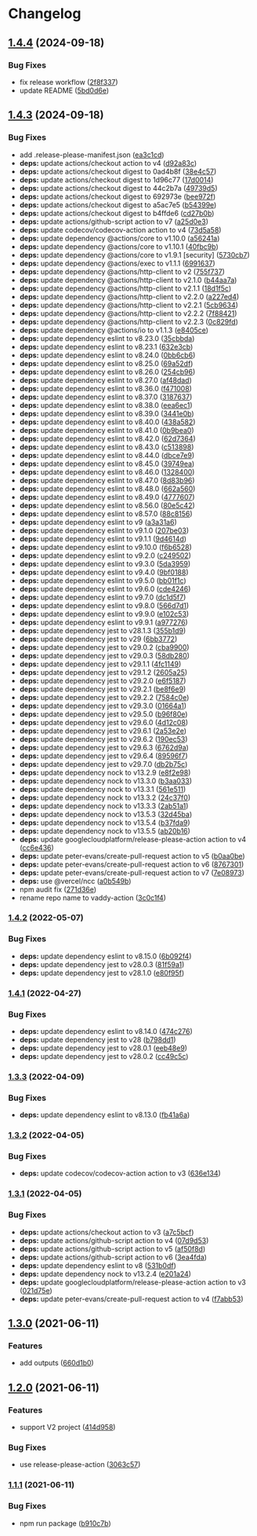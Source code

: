 # Changelog

## [1.4.4](https://github.com/higebu/vaddy-action/compare/v1.4.3...v1.4.4) (2024-09-18)


### Bug Fixes

* fix release workflow ([2f8f337](https://github.com/higebu/vaddy-action/commit/2f8f337783475fd56b8a444e7e203be4e35d7ddf))
* update README ([5bd0d6e](https://github.com/higebu/vaddy-action/commit/5bd0d6eda61074c613b399bb7f0212ac0cc4c5a6))

## [1.4.3](https://github.com/higebu/vaddy-action/compare/v1.4.2...v1.4.3) (2024-09-18)


### Bug Fixes

* add .release-please-manifest.json ([ea3c1cd](https://github.com/higebu/vaddy-action/commit/ea3c1cd602654a4d023573de6629ef808e420ebf))
* **deps:** update actions/checkout action to v4 ([d92a83c](https://github.com/higebu/vaddy-action/commit/d92a83c89b961981e876aafe729933640e490f23))
* **deps:** update actions/checkout digest to 0ad4b8f ([38e4c57](https://github.com/higebu/vaddy-action/commit/38e4c572c4fbb985e86bf6be5776695d5a57a427))
* **deps:** update actions/checkout digest to 1d96c77 ([17d0014](https://github.com/higebu/vaddy-action/commit/17d0014609466136bb1b96fb045dbeb1de2b85d7))
* **deps:** update actions/checkout digest to 44c2b7a ([49739d5](https://github.com/higebu/vaddy-action/commit/49739d5a87b62e692e4b99ddcc9c69c4d5d87a9e))
* **deps:** update actions/checkout digest to 692973e ([bee972f](https://github.com/higebu/vaddy-action/commit/bee972f7848f4b3375ab60d28f837b7f96e5105b))
* **deps:** update actions/checkout digest to a5ac7e5 ([b54399e](https://github.com/higebu/vaddy-action/commit/b54399ed7ae27effbeb18499cfd5b93502c5f030))
* **deps:** update actions/checkout digest to b4ffde6 ([cd27b0b](https://github.com/higebu/vaddy-action/commit/cd27b0b38d17c54555b292fa61317374dbf05667))
* **deps:** update actions/github-script action to v7 ([a25d0e3](https://github.com/higebu/vaddy-action/commit/a25d0e3e562f337d01768dc811124095482c6f72))
* **deps:** update codecov/codecov-action action to v4 ([73d5a58](https://github.com/higebu/vaddy-action/commit/73d5a587b48c33739177e30db9425a1a73704bce))
* **deps:** update dependency @actions/core to v1.10.0 ([a56241a](https://github.com/higebu/vaddy-action/commit/a56241a8193995f495e6a969c10ad30ff8ed4f4c))
* **deps:** update dependency @actions/core to v1.10.1 ([40fbc9b](https://github.com/higebu/vaddy-action/commit/40fbc9b39f9b14d4d3ab1abe257c5c6ff57ead3e))
* **deps:** update dependency @actions/core to v1.9.1 [security] ([5730cb7](https://github.com/higebu/vaddy-action/commit/5730cb76b447253ec9c41b1e4de88a34a5722bd2))
* **deps:** update dependency @actions/exec to v1.1.1 ([6991637](https://github.com/higebu/vaddy-action/commit/69916370ddb80fda9c8f7ae9878528899aec648c))
* **deps:** update dependency @actions/http-client to v2 ([755f737](https://github.com/higebu/vaddy-action/commit/755f737b2e8736a9ea3d762f466fddcc5e3b1412))
* **deps:** update dependency @actions/http-client to v2.1.0 ([b44aa7a](https://github.com/higebu/vaddy-action/commit/b44aa7a2c0315fd01516c1b43daf3fa38064d4c2))
* **deps:** update dependency @actions/http-client to v2.1.1 ([18d1f5c](https://github.com/higebu/vaddy-action/commit/18d1f5c0d614bde21c5058daade94089f338d815))
* **deps:** update dependency @actions/http-client to v2.2.0 ([a227ed4](https://github.com/higebu/vaddy-action/commit/a227ed4a2d6e835d15c94416d336d66aad9fafb3))
* **deps:** update dependency @actions/http-client to v2.2.1 ([5cb9634](https://github.com/higebu/vaddy-action/commit/5cb963484358032f11ff9aa1d9eaf13554022c99))
* **deps:** update dependency @actions/http-client to v2.2.2 ([7f88421](https://github.com/higebu/vaddy-action/commit/7f884211640fb5f0674ee8cdb6e8c5ff31de6232))
* **deps:** update dependency @actions/http-client to v2.2.3 ([0c829fd](https://github.com/higebu/vaddy-action/commit/0c829fd3d58d6f5c34456f29f58d49527719f919))
* **deps:** update dependency @actions/io to v1.1.3 ([e8405ce](https://github.com/higebu/vaddy-action/commit/e8405ce36e3cbd06c51f3d96040edd223a134976))
* **deps:** update dependency eslint to v8.23.0 ([35cbbda](https://github.com/higebu/vaddy-action/commit/35cbbda56a05016051a18b2a85a278cc6a71bff5))
* **deps:** update dependency eslint to v8.23.1 ([632e3cb](https://github.com/higebu/vaddy-action/commit/632e3cbd311715862876de142ef2cc309a6e49f2))
* **deps:** update dependency eslint to v8.24.0 ([0bb6cb6](https://github.com/higebu/vaddy-action/commit/0bb6cb6bfef3694b44f8a2a04ba89437d4fef6b3))
* **deps:** update dependency eslint to v8.25.0 ([69a52df](https://github.com/higebu/vaddy-action/commit/69a52df7b871bed737d8c45ddc0fd4cb1ce3b39e))
* **deps:** update dependency eslint to v8.26.0 ([254cb96](https://github.com/higebu/vaddy-action/commit/254cb9677082e56daa390902dfca546eac450797))
* **deps:** update dependency eslint to v8.27.0 ([af48dad](https://github.com/higebu/vaddy-action/commit/af48dadd1b2565b991f9599074cf43de5ef292ed))
* **deps:** update dependency eslint to v8.36.0 ([f471008](https://github.com/higebu/vaddy-action/commit/f471008d3c78f5291038e9f950d4b767e7e6502c))
* **deps:** update dependency eslint to v8.37.0 ([3187637](https://github.com/higebu/vaddy-action/commit/31876370288dca35fb07cb29de46a7257e492255))
* **deps:** update dependency eslint to v8.38.0 ([eea6ec1](https://github.com/higebu/vaddy-action/commit/eea6ec1231c77a1bfd24c1902f505657b428eee7))
* **deps:** update dependency eslint to v8.39.0 ([3441e0b](https://github.com/higebu/vaddy-action/commit/3441e0bae538ef22f7532d1f35969876ad2c5d92))
* **deps:** update dependency eslint to v8.40.0 ([438a582](https://github.com/higebu/vaddy-action/commit/438a5829bab7ebc4e5907ebce2b7ccf35c381d6a))
* **deps:** update dependency eslint to v8.41.0 ([0b9bea0](https://github.com/higebu/vaddy-action/commit/0b9bea00a71ac7950e88c3c895c9336890be2a5e))
* **deps:** update dependency eslint to v8.42.0 ([62d7364](https://github.com/higebu/vaddy-action/commit/62d7364ef0dc764ba8ecc6f57ef3bb1a8224b8ef))
* **deps:** update dependency eslint to v8.43.0 ([c513898](https://github.com/higebu/vaddy-action/commit/c51389892e372dc5dfd896e1ee463f32a79d9dc9))
* **deps:** update dependency eslint to v8.44.0 ([dbce7e9](https://github.com/higebu/vaddy-action/commit/dbce7e96eefca7f001f0e72c5230a1e668fee0ba))
* **deps:** update dependency eslint to v8.45.0 ([39749ea](https://github.com/higebu/vaddy-action/commit/39749eaacd45b7c48e5c6e83405aa8265c49c75d))
* **deps:** update dependency eslint to v8.46.0 ([1328400](https://github.com/higebu/vaddy-action/commit/13284001d40970409c78c6e9f57e37ed7c47b810))
* **deps:** update dependency eslint to v8.47.0 ([8d83b96](https://github.com/higebu/vaddy-action/commit/8d83b96bd33cca09b1462e7a225311ab710e09aa))
* **deps:** update dependency eslint to v8.48.0 ([662a560](https://github.com/higebu/vaddy-action/commit/662a56097272ad0501debc1dcbe85769eb513be2))
* **deps:** update dependency eslint to v8.49.0 ([4777607](https://github.com/higebu/vaddy-action/commit/477760777f053ff3fbed40ff1b048d9e7c19ae14))
* **deps:** update dependency eslint to v8.56.0 ([80e5c42](https://github.com/higebu/vaddy-action/commit/80e5c4236baf20783b511eb5c818a8584059e17a))
* **deps:** update dependency eslint to v8.57.0 ([88c8156](https://github.com/higebu/vaddy-action/commit/88c8156cbec70544bec838d1a4eda9f0b129f6d2))
* **deps:** update dependency eslint to v9 ([a3a31a6](https://github.com/higebu/vaddy-action/commit/a3a31a69c58b9b5084b7585cea419b4cb3701c3a))
* **deps:** update dependency eslint to v9.1.0 ([207be03](https://github.com/higebu/vaddy-action/commit/207be03bad482a73995827a867e2d16be427db80))
* **deps:** update dependency eslint to v9.1.1 ([9d4614d](https://github.com/higebu/vaddy-action/commit/9d4614d49a8582a04b49b2a7f56c8a41e2a8e701))
* **deps:** update dependency eslint to v9.10.0 ([f6b6528](https://github.com/higebu/vaddy-action/commit/f6b65286ee1845dca2a0cb4213eb475bd8c21858))
* **deps:** update dependency eslint to v9.2.0 ([c249502](https://github.com/higebu/vaddy-action/commit/c2495029e0a77372b035f5923f743c602c427cb8))
* **deps:** update dependency eslint to v9.3.0 ([5da3959](https://github.com/higebu/vaddy-action/commit/5da395923dbffbf75f54ffb98666fa4684152e31))
* **deps:** update dependency eslint to v9.4.0 ([9bf0188](https://github.com/higebu/vaddy-action/commit/9bf0188a3dcf215f48fb17008aa5af2380bb2a7e))
* **deps:** update dependency eslint to v9.5.0 ([bb01f1c](https://github.com/higebu/vaddy-action/commit/bb01f1c5be2abc90f23a9c3051404abfd0f456bf))
* **deps:** update dependency eslint to v9.6.0 ([cde4246](https://github.com/higebu/vaddy-action/commit/cde4246a5268d79cd08950821faa4b62e65c1592))
* **deps:** update dependency eslint to v9.7.0 ([dc1d5f7](https://github.com/higebu/vaddy-action/commit/dc1d5f7d2734e4fc83b8a4dba6b6146aca4bb9fa))
* **deps:** update dependency eslint to v9.8.0 ([566d7d1](https://github.com/higebu/vaddy-action/commit/566d7d1416b1498b684ed507f2e34ae53f4aa931))
* **deps:** update dependency eslint to v9.9.0 ([e102c53](https://github.com/higebu/vaddy-action/commit/e102c53ca1bc58ae190bd6566ee6c176c3dfa8d8))
* **deps:** update dependency eslint to v9.9.1 ([a977276](https://github.com/higebu/vaddy-action/commit/a977276017ccdea458d4bf28dd4714fe4778eb53))
* **deps:** update dependency jest to v28.1.3 ([355b1d9](https://github.com/higebu/vaddy-action/commit/355b1d9ee13363812d9df4cdc57ccec309ee5841))
* **deps:** update dependency jest to v29 ([6bb3772](https://github.com/higebu/vaddy-action/commit/6bb3772b60d5c5b479179e1b978248096449b809))
* **deps:** update dependency jest to v29.0.2 ([cba9900](https://github.com/higebu/vaddy-action/commit/cba99007c0148fa1a39777482cde8005459483bc))
* **deps:** update dependency jest to v29.0.3 ([58db280](https://github.com/higebu/vaddy-action/commit/58db280ac536400ad30d5b785575e1c78fd3ef76))
* **deps:** update dependency jest to v29.1.1 ([4fc1149](https://github.com/higebu/vaddy-action/commit/4fc1149a26d86d963ffbdc86332a4ef13eb4eb2c))
* **deps:** update dependency jest to v29.1.2 ([2605a25](https://github.com/higebu/vaddy-action/commit/2605a256e6ba8f2b58da0b7a13d35264b20003db))
* **deps:** update dependency jest to v29.2.0 ([e6f5187](https://github.com/higebu/vaddy-action/commit/e6f51877c333001cc84bfa6272381f001dead612))
* **deps:** update dependency jest to v29.2.1 ([be8f6e9](https://github.com/higebu/vaddy-action/commit/be8f6e90156c90d501f8bc2ba5a469ae9e961e78))
* **deps:** update dependency jest to v29.2.2 ([7584c0e](https://github.com/higebu/vaddy-action/commit/7584c0edd243580b51979e1a7afbbd73c62e78a8))
* **deps:** update dependency jest to v29.3.0 ([01664a1](https://github.com/higebu/vaddy-action/commit/01664a1dc0c0e0922f1453cb7c04133c9ff98231))
* **deps:** update dependency jest to v29.5.0 ([b96f80e](https://github.com/higebu/vaddy-action/commit/b96f80e9e1d66fd0039d5a236630cea9cc7419db))
* **deps:** update dependency jest to v29.6.0 ([4d12c08](https://github.com/higebu/vaddy-action/commit/4d12c08e1f377602aa8b1aa77ade2b61833a37ca))
* **deps:** update dependency jest to v29.6.1 ([2a53e2e](https://github.com/higebu/vaddy-action/commit/2a53e2e078fdf28395efb198f12b8b0b70d8ae19))
* **deps:** update dependency jest to v29.6.2 ([190ec53](https://github.com/higebu/vaddy-action/commit/190ec53f85dcb0d97885e2876927e1849a5d0d27))
* **deps:** update dependency jest to v29.6.3 ([6762d9a](https://github.com/higebu/vaddy-action/commit/6762d9a23cea56f106db5383a0ff81847c4fb875))
* **deps:** update dependency jest to v29.6.4 ([89596f7](https://github.com/higebu/vaddy-action/commit/89596f73bb4a93058c7b31ee6859bad745a390a6))
* **deps:** update dependency jest to v29.7.0 ([db2b75c](https://github.com/higebu/vaddy-action/commit/db2b75cc00799c4ad596696434e5377665f52218))
* **deps:** update dependency nock to v13.2.9 ([e8f2e98](https://github.com/higebu/vaddy-action/commit/e8f2e9827620509bb35cbaf66ad2fd2c0f326699))
* **deps:** update dependency nock to v13.3.0 ([b3aa033](https://github.com/higebu/vaddy-action/commit/b3aa033087df1df594374b48218ad110dc65099b))
* **deps:** update dependency nock to v13.3.1 ([561e511](https://github.com/higebu/vaddy-action/commit/561e511840292da41f414f1a8fe2a83dc9a6f889))
* **deps:** update dependency nock to v13.3.2 ([24c37f0](https://github.com/higebu/vaddy-action/commit/24c37f018cd9a28d91fa082b9c5151a55240ecd1))
* **deps:** update dependency nock to v13.3.3 ([2ab51a1](https://github.com/higebu/vaddy-action/commit/2ab51a1be617d211ad132a8ce46de9b10504cda8))
* **deps:** update dependency nock to v13.5.3 ([32d45ba](https://github.com/higebu/vaddy-action/commit/32d45ba44c8f1811c774c4fb52c47597cca4cbd7))
* **deps:** update dependency nock to v13.5.4 ([b37fda9](https://github.com/higebu/vaddy-action/commit/b37fda9682b9de55d52688d7e583067ee12f4d18))
* **deps:** update dependency nock to v13.5.5 ([ab20b16](https://github.com/higebu/vaddy-action/commit/ab20b1667e27785ebb68719983750355335a8224))
* **deps:** update googlecloudplatform/release-please-action action to v4 ([cc6e436](https://github.com/higebu/vaddy-action/commit/cc6e4368edd841ee7b8a76a33afc2d06984f24ee))
* **deps:** update peter-evans/create-pull-request action to v5 ([b0aa0be](https://github.com/higebu/vaddy-action/commit/b0aa0bed3febfa172b791f177ab475edba7caa66))
* **deps:** update peter-evans/create-pull-request action to v6 ([8767301](https://github.com/higebu/vaddy-action/commit/87673013b65dd9305d8975de6093b3a759afd22c))
* **deps:** update peter-evans/create-pull-request action to v7 ([7e08973](https://github.com/higebu/vaddy-action/commit/7e08973654e58efc55b41e2a7531fefd61b73493))
* **deps:** use @vercel/ncc ([a0b549b](https://github.com/higebu/vaddy-action/commit/a0b549b23df426bc620ac827ce5bbb01de82f034))
* npm audit fix ([271d36e](https://github.com/higebu/vaddy-action/commit/271d36eaaff8c793a49be2c19cdaade459660276))
* rename repo name to vaddy-action ([3c0c1f4](https://github.com/higebu/vaddy-action/commit/3c0c1f4492e1fbe810b225797acdfe46ad9a377d))

### [1.4.2](https://github.com/higebu/vaddy-action/compare/v1.4.1...v1.4.2) (2022-05-07)


### Bug Fixes

* **deps:** update dependency eslint to v8.15.0 ([6b092f4](https://github.com/higebu/vaddy-action/commit/6b092f48893994c320fcef477c6cf190ed0154c8))
* **deps:** update dependency jest to v28.0.3 ([81f59a1](https://github.com/higebu/vaddy-action/commit/81f59a1b3ff902e6b30c233ce246dc73e24c024a))
* **deps:** update dependency jest to v28.1.0 ([e80f95f](https://github.com/higebu/vaddy-action/commit/e80f95fc0e8898532c2200d962aa4536e50c8bee))

### [1.4.1](https://github.com/higebu/vaddy-action/compare/v1.4.0...v1.4.1) (2022-04-27)


### Bug Fixes

* **deps:** update dependency eslint to v8.14.0 ([474c276](https://github.com/higebu/vaddy-action/commit/474c276059e05acf7c9c695a8430b57a7f104edc))
* **deps:** update dependency jest to v28 ([b798dd1](https://github.com/higebu/vaddy-action/commit/b798dd102d1e3c663f808cd732fb43336c3c78b8))
* **deps:** update dependency jest to v28.0.1 ([eeb48e9](https://github.com/higebu/vaddy-action/commit/eeb48e9436f189940aabe952fd25f940d1351503))
* **deps:** update dependency jest to v28.0.2 ([cc49c5c](https://github.com/higebu/vaddy-action/commit/cc49c5c0e050a133e830c8619b050c7bef2f2e9a))

### [1.3.3](https://github.com/higebu/vaddy-action/compare/v1.3.2...v1.3.3) (2022-04-09)


### Bug Fixes

* **deps:** update dependency eslint to v8.13.0 ([fb41a6a](https://github.com/higebu/vaddy-action/commit/fb41a6af4d54565a60027d6655e966fbc3d22399))

### [1.3.2](https://github.com/higebu/vaddy-action/compare/v1.3.1...v1.3.2) (2022-04-05)


### Bug Fixes

* **deps:** update codecov/codecov-action action to v3 ([636e134](https://github.com/higebu/vaddy-action/commit/636e134651d2e87c08e560295824eb6e1ba01c08))

### [1.3.1](https://github.com/higebu/vaddy-action/compare/v1.3.0...v1.3.1) (2022-04-05)


### Bug Fixes

* **deps:** update actions/checkout action to v3 ([a7c5bcf](https://github.com/higebu/vaddy-action/commit/a7c5bcf7abd2d76d6ff1da4187a83f783ede6708))
* **deps:** update actions/github-script action to v4 ([07d9d53](https://github.com/higebu/vaddy-action/commit/07d9d53e536e5084d10d649adf9be269f8c8270c))
* **deps:** update actions/github-script action to v5 ([af50f8d](https://github.com/higebu/vaddy-action/commit/af50f8db51e3b4ef71922bf4c1e67a6dbd0f51b6))
* **deps:** update actions/github-script action to v6 ([3ea4fda](https://github.com/higebu/vaddy-action/commit/3ea4fda7c281068415ef10df0ae8478793c8e824))
* **deps:** update dependency eslint to v8 ([531b0df](https://github.com/higebu/vaddy-action/commit/531b0dfe75c922479ab9e7552158201ec93b10d0))
* **deps:** update dependency nock to v13.2.4 ([e201a24](https://github.com/higebu/vaddy-action/commit/e201a243a56c9ac42b38b21f9b8753b99102f20d))
* **deps:** update googlecloudplatform/release-please-action action to v3 ([021d75e](https://github.com/higebu/vaddy-action/commit/021d75e61ed690fc3d6a644382f7704a88fa5f60))
* **deps:** update peter-evans/create-pull-request action to v4 ([f7abb53](https://github.com/higebu/vaddy-action/commit/f7abb53be904904b8f078abc73ffa48956fd120f))

## [1.3.0](https://www.github.com/higebu/vaddy-action/compare/v1.2.0...v1.3.0) (2021-06-11)


### Features

* add outputs ([660d1b0](https://www.github.com/higebu/vaddy-action/commit/660d1b00f3a37baa9c03ae3aae3f75b0262c50bf))

## [1.2.0](https://www.github.com/higebu/vaddy-action/compare/v1.1.1...v1.2.0) (2021-06-11)


### Features

* support V2 project ([414d958](https://www.github.com/higebu/vaddy-action/commit/414d958ad8bd3cd6b52e6b0c40ea739fb78187c3))


### Bug Fixes

* use release-please-action ([3063c57](https://www.github.com/higebu/vaddy-action/commit/3063c57da8132fdbe9d7002f688ffe1fb9b41eb1))

### [1.1.1](https://www.github.com/higebu/vaddy-action/compare/v1.1.0...v1.1.1) (2021-06-11)


### Bug Fixes

* npm run package ([b910c7b](https://www.github.com/higebu/vaddy-action/commit/b910c7b868cc8844970de07040dd9ab6c53c6696))

